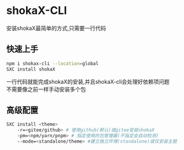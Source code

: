 # shokaX-CLI
安装shokaX最简单的方式,只需要一行代码

## 快速上手
```bash
npm i shokax-cli --location=global
SXC install shokaX
```
一行代码就能完成shokaX的安装,并且shokaX-cli会处理好依赖项问题 \
不需要像之前一样手动安装多个包

## 高级配置
```bash
SXC install <theme> 
	-r=<gitee/github> # 使用github(默认)或gitee安装shokaX
	-pm=<npm/yarn/pnpm> # 指定使用的包管理器(不指定会自动检测)
	--mode=<standalone/theme> #建立独立环境(standalone)或仅安装主题
```
